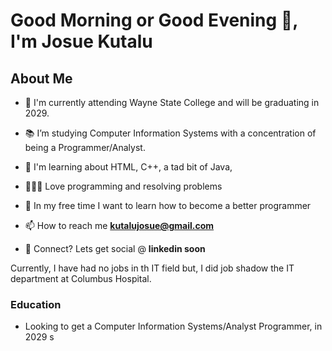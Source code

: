 # Good Morning or Good Evening 👋, I'm Josue Kutalu
## About Me

- 🏦 I'm currently attending Wayne State College and will be graduating in 2029.

- 📚 I’m studying Computer Information Systems with a concentration of being a Programmer/Analyst.

- 🤔 I'm learning about HTML, C++, a tad bit of Java, 

- 👨🏻‍💻 Love programming and resolving problems

- 🧠 In my free time I want to learn how to become a better programmer

- 📫 How to reach me **kutalujosue@gmail.com**

- 💬 Connect? Lets get social @ **linkedin soon**


Currently, I have had no jobs in th IT field but, I did job shadow the IT department at Columbus Hospital.

### Education

- Looking to get a Computer Information Systems/Analyst Programmer, in 2029 s
